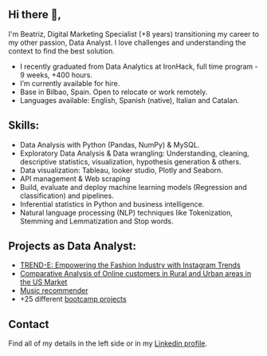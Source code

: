 ## Hi there 👋,

I'm Beatriz, Digital Marketing Specialist (+8 years) transitioning my career to my other passion, Data Analyst. 
I love challenges and understanding the context to find the best solution. 

- I recently graduated from Data Analytics at IronHack, full time program - 9 weeks, +400 hours.
- I’m currently available for hire.
- Base in Bilbao, Spain. Open to relocate or work remotely.
- Languages available: English, Spanish (native), Italian and Catalan.


## Skills:

- Data Analysis with Python (Pandas, NumPy) & MySQL.
- Exploratory Data Analysis & Data wrangling: Understanding, cleaning, descriptive statistics, visualization, hypothesis generation & others.
- Data visualization: Tableau, looker studio, Plotly and Seaborn.
- API management & Web scraping
- Build, evaluate and deploy machine learning models (Regression and classification) and pipelines.
- Inferential statistics in Python and business intelligence.
- Natural language processing (NLP) techniques like Tokenization, Stemming and Lemmatization and Stop words.

## Projects as Data Analyst:

- [TREND-E: Empowering the Fashion Industry with Instagram Trends](https://github.com/BeatrizMoralesQuel/TREND-E)
- [Comparative Analysis of Online customers in Rural and Urban areas in the US Market](https://github.com/BeatrizMoralesQuel/Rural-VS-Urban-Customers-Online)
- [Music recommender](https://github.com/BeatrizMoralesQuel/Music_Recommender)
- +25 different [bootcamp projects](https://github.com/BeaMoralesQuel?tab=repositories)

## Contact

Find all of my details in the left side or in my [Linkedin profile](https://www.linkedin.com/in/beatrizmoralesquel/).

